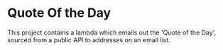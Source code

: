 # Quote Of the Day

This project contains a lambda which emails out the 'Quote of the Day', sourced from a public API to addresses on an email list.